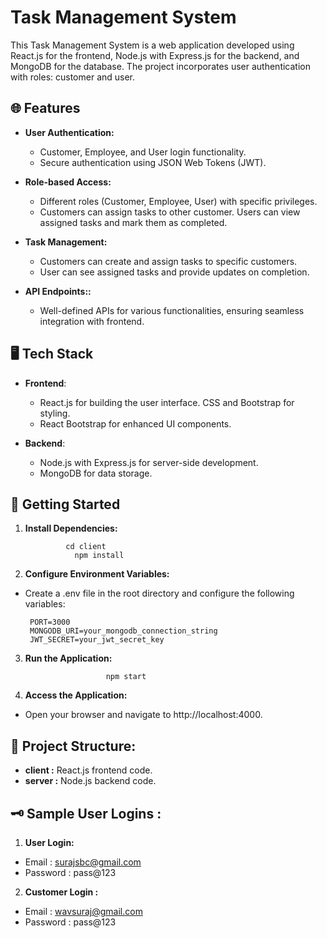 
# Task Management System

This Task Management System is a web application developed using React.js for the frontend, Node.js with Express.js for the backend, and MongoDB for the database. The project incorporates user authentication with roles: customer and user.


## 🌐 Features

* __User Authentication:__ 
   * Customer, Employee, and User login functionality.
   * Secure authentication using JSON Web Tokens (JWT).
   
* __Role-based Access:__ 

  * Different roles (Customer, Employee, User) with   specific privileges.
  * Customers can assign tasks to other customer.
Users can view assigned tasks and mark them as completed.

* __Task Management:__ 

   * Customers can create and assign tasks to specific customers.
   * User can see assigned tasks and provide updates on completion.

* __API Endpoints::__ 

   * Well-defined APIs for various functionalities, ensuring seamless integration with frontend.
## 🖥️ Tech Stack

 * __Frontend__:

   * React.js for building the user interface.
     CSS and Bootstrap for styling.
   * React Bootstrap for enhanced UI components.
* __Backend__:

   * Node.js with Express.js for server-side development.
  * MongoDB for data storage.
## 🎯 Getting Started

1. __Install Dependencies:__
        
                cd client
                  npm install

2. __Configure Environment Variables:__

* Create a .env file in the root directory and configure the following variables:

       PORT=3000
       MONGODB_URI=your_mongodb_connection_string
       JWT_SECRET=your_jwt_secret_key
3. __Run the Application:__
           
                         npm start

4. __Access the Application:__

* Open your browser and navigate to http://localhost:4000.





## 📌 Project Structure:

* __client :__ React.js frontend code.
* __server :__ Node.js backend code.
## 🗝️ Sample User Logins :

1. __User Login:__

* Email : surajsbc@gmail.com
* Password : pass@123

2. __Customer Login :__
* Email : wavsuraj@gmail.com
* Password : pass@123

